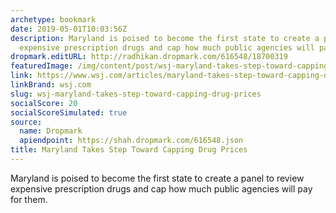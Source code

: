 ```yaml
---
archetype: bookmark
date: 2019-05-01T10:03:56Z
description: Maryland is poised to become the first state to create a panel to review
  expensive prescription drugs and cap how much public agencies will pay for them.
dropmark.editURL: http://radhikan.dropmark.com/616548/18700319
featuredImage: /img/content/post/wsj-maryland-takes-step-toward-capping-drug-prices
link: https://www.wsj.com/articles/maryland-takes-step-toward-capping-drug-prices-11556616600?mod=itp_wsj&mod=&mod=djemITP_h
linkBrand: wsj.com
slug: wsj-maryland-takes-step-toward-capping-drug-prices
socialScore: 20
socialScoreSimulated: true
source:
  name: Dropmark
  apiendpoint: https://shah.dropmark.com/616548.json
title: Maryland Takes Step Toward Capping Drug Prices
---
```

Maryland is poised to become the first state to create a panel to review expensive prescription drugs and cap how much public agencies will pay for them.